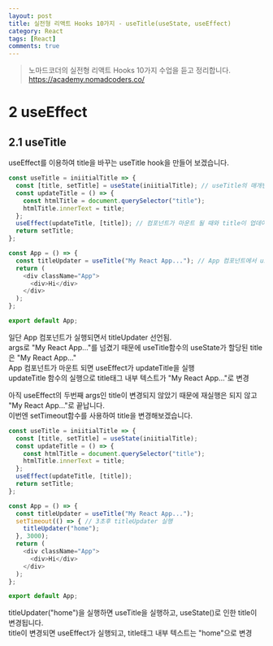 ```yaml
---
layout: post
title: 실전형 리액트 Hooks 10가지 - useTitle(useState, useEffect)
category: React
tags: [React]
comments: true
---
```


> 노마드코더의 실전형 리액트 Hooks 10가지 수업을 듣고 정리합니다. <https://academy.nomadcoders.co/>

# 2 useEffect

## 2.1 useTitle

useEffect를 이용하여 title을 바꾸는 useTitle hook을 만들어 보겠습니다.

```javascript
const useTitle = iniitialTitle => {
  const [title, setTitle] = useState(iniitialTitle); // useTitle의 매개변수 iniitialTitle를 초기값으로 설정
  const updateTitle = () => {
    const htmlTitle = document.querySelector("title");
    htmlTitle.innerText = title;
  };
  useEffect(updateTitle, [title]); // 컴포넌트가 마운트 될 때와 title이 업데이트 될 때, updateTitle 실행
  return setTitle;
};

const App = () => {
  const titleUpdater = useTitle("My React App..."); // App 컴포넌트에서 useTitle 함수 사용
  return (
    <div className="App">
      <div>Hi</div>
    </div>
  );
};

export default App;
```
일단 App 컴포넌트가 실행되면서 titleUpdater 선언됨.  
args로 "My React App..."를 넘겼기 때문에 useTitle함수의 useState가 할당된 title은 "My React App..."  
App 컴포넌트가 마운트 되면 useEffect가 updateTitle을 실행  
updateTitle 함수의 실행으로 title태그 내부 텍스트가 "My React App..."로 변경  
 
아직 useEffect의 두번째 args인 title이 변경되지 않았기 때문에 재실행은 되지 않고 "My React App..."로 끝납니다.  
이번엔 setTimeout함수를 사용하여 title을 변경해보겠습니다.

```javascript
const useTitle = iniitialTitle => {
  const [title, setTitle] = useState(iniitialTitle);
  const updateTitle = () => {
    const htmlTitle = document.querySelector("title");
    htmlTitle.innerText = title;
  };
  useEffect(updateTitle, [title]);
  return setTitle;
};

const App = () => {
  const titleUpdater = useTitle("My React App...");
  setTimeout(() => { // 3초후 titleUpdater 실행
    titleUpdater("home");
  }, 3000);
  return (
    <div className="App">
      <div>Hi</div>
    </div>
  );
};

export default App;
```

titleUpdater("home")을 실행하면 useTitle을 실행하고, useState()로 인한 title이 변경됩니다.  
title이 변경되면 useEffect가 실행되고, title태그 내부 텍스트는 "home"으로 변경

